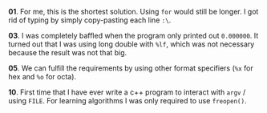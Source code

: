 **01**. For me, this is the shortest solution. Using `for` would still be longer. I got rid of typing by simply copy-pasting each line `:\`. 

**03**. I was completely baffled when the program only printed out `0.000000`. It turned out that I was using long double with `%lf`, which was not necessary because the result was not that big.

**05**. We can fulfill the requirements by using other format specifiers (`%x` for hex and `%o` for octa).

**10**. First time that I have ever write a c++ program to interact with `argv` / using `FILE`. For learning algorithms I was only required to use `freopen()`.
